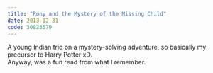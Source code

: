 ```yaml
---
title: "Rony and the Mystery of the Missing Child"
date: 2013-12-31
code: 30823579
---
```

A young Indian trio on a mystery-solving adventure, so basically my precursor to Harry Potter xD.\
Anyway, was a fun read from what I remember.